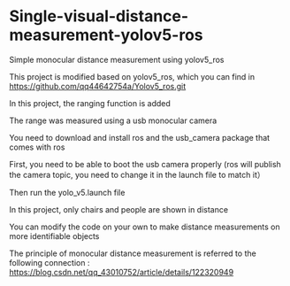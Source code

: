 # Single-visual-distance-measurement-yolov5-ros
Simple monocular distance measurement using yolov5_ros

This project is modified based on yolov5_ros, which you can find in https://github.com/qq44642754a/Yolov5_ros.git

In this project, the ranging function is added

The range was measured using a usb monocular camera

You need to download and install ros and the usb_camera package that comes with ros

First, you need to be able to boot the usb camera properly (ros will publish the camera topic, you need to change it in the launch file to match it）

Then run the yolo_v5.launch file

In this project, only chairs and people are shown in distance

You can modify the code on your own to make distance measurements on more identifiable objects

The principle of monocular distance measurement is referred to the following connection : https://blog.csdn.net/qq_43010752/article/details/122320949
